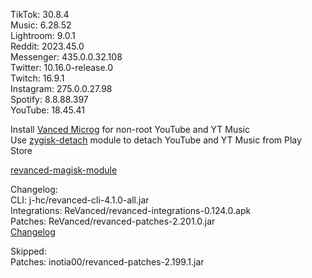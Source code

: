 TikTok: 30.8.4  
Music: 6.28.52  
Lightroom: 9.0.1  
Reddit: 2023.45.0  
Messenger: 435.0.0.32.108  
Twitter: 10.16.0-release.0  
Twitch: 16.9.1  
Instagram: 275.0.0.27.98  
Spotify: 8.8.88.397  
YouTube: 18.45.41  

Install [Vanced Microg](https://github.com/TeamVanced/VancedMicroG/releases) for non-root YouTube and YT Music  
Use [zygisk-detach](https://github.com/j-hc/zygisk-detach) module to detach YouTube and YT Music from Play Store  

[revanced-magisk-module](https://github.com/j-hc/revanced-magisk-module)  

Changelog:  
CLI: j-hc/revanced-cli-4.1.0-all.jar  
Integrations: ReVanced/revanced-integrations-0.124.0.apk  
Patches: ReVanced/revanced-patches-2.201.0.jar  
[Changelog](https://github.com/ReVanced/revanced-patches/releases/tag/v2.201.0)  

Skipped:  
Patches: inotia00/revanced-patches-2.199.1.jar    
